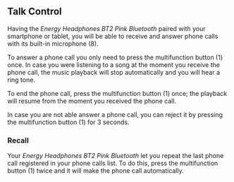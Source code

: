 ## Talk Control

Having the *Energy Headphones BT2 Pink Bluetooth* paired with your smartphone or tablet, you will be able to receive and answer phone calls with its built-in microphone (8).

To answer a phone call you only need to press the multifunction button (1) once. In case you were listening to a song at the moment you receive the phone call, the music playback will stop automatically and you will hear a ring tone.

To end the phone call, press the multifunction button (1) once; the playback will resume from the moment you received the phone call.

In case you are not able answer a phone call, you can reject it by pressing the multifunction button (1) for 3 seconds.

### Recall

Your *Energy Headphones BT2 Pink Bluetooth* let you repeat the last phone call registered in your phone calls list. To do this, press the multifunction button (1) twice and it will make the phone call automatically.
